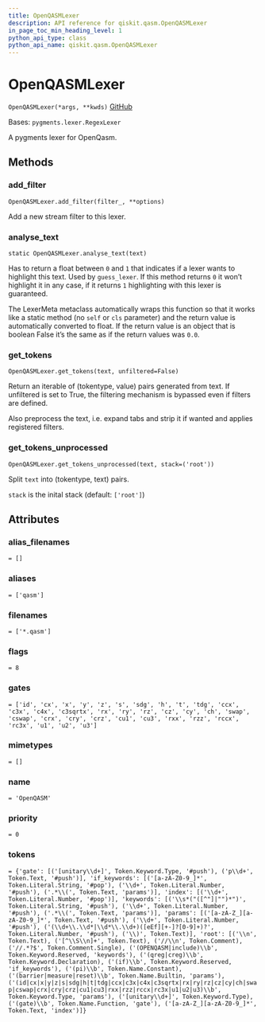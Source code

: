 ```yaml
---
title: OpenQASMLexer
description: API reference for qiskit.qasm.OpenQASMLexer
in_page_toc_min_heading_level: 1
python_api_type: class
python_api_name: qiskit.qasm.OpenQASMLexer
---
```


# OpenQASMLexer

<span id="qiskit.qasm.OpenQASMLexer" />

`OpenQASMLexer(*args, **kwds)` [GitHub](https://github.com/qiskit/qiskit/tree/stable/0.19/qiskit/qasm/pygments/lexer.py "view source code")

Bases: `pygments.lexer.RegexLexer`

A pygments lexer for OpenQasm.

## Methods

### add\_filter

<span id="qiskit.qasm.OpenQASMLexer.add_filter" />

`OpenQASMLexer.add_filter(filter_, **options)`

Add a new stream filter to this lexer.

### analyse\_text

<span id="qiskit.qasm.OpenQASMLexer.analyse_text" />

`static OpenQASMLexer.analyse_text(text)`

Has to return a float between `0` and `1` that indicates if a lexer wants to highlight this text. Used by `guess_lexer`. If this method returns `0` it won’t highlight it in any case, if it returns `1` highlighting with this lexer is guaranteed.

The LexerMeta metaclass automatically wraps this function so that it works like a static method (no `self` or `cls` parameter) and the return value is automatically converted to float. If the return value is an object that is boolean False it’s the same as if the return values was `0.0`.

### get\_tokens

<span id="qiskit.qasm.OpenQASMLexer.get_tokens" />

`OpenQASMLexer.get_tokens(text, unfiltered=False)`

Return an iterable of (tokentype, value) pairs generated from text. If unfiltered is set to True, the filtering mechanism is bypassed even if filters are defined.

Also preprocess the text, i.e. expand tabs and strip it if wanted and applies registered filters.

### get\_tokens\_unprocessed

<span id="qiskit.qasm.OpenQASMLexer.get_tokens_unprocessed" />

`OpenQASMLexer.get_tokens_unprocessed(text, stack=('root'))`

Split `text` into (tokentype, text) pairs.

`stack` is the inital stack (default: `['root']`)

## Attributes

<span id="qiskit.qasm.OpenQASMLexer.alias_filenames" />

### alias\_filenames

`= []`

<span id="qiskit.qasm.OpenQASMLexer.aliases" />

### aliases

`= ['qasm']`

<span id="qiskit.qasm.OpenQASMLexer.filenames" />

### filenames

`= ['*.qasm']`

<span id="qiskit.qasm.OpenQASMLexer.flags" />

### flags

`= 8`

<span id="qiskit.qasm.OpenQASMLexer.gates" />

### gates

`= ['id', 'cx', 'x', 'y', 'z', 's', 'sdg', 'h', 't', 'tdg', 'ccx', 'c3x', 'c4x', 'c3sqrtx', 'rx', 'ry', 'rz', 'cz', 'cy', 'ch', 'swap', 'cswap', 'crx', 'cry', 'crz', 'cu1', 'cu3', 'rxx', 'rzz', 'rccx', 'rc3x', 'u1', 'u2', 'u3']`

<span id="qiskit.qasm.OpenQASMLexer.mimetypes" />

### mimetypes

`= []`

<span id="qiskit.qasm.OpenQASMLexer.name" />

### name

`= 'OpenQASM'`

<span id="qiskit.qasm.OpenQASMLexer.priority" />

### priority

`= 0`

<span id="qiskit.qasm.OpenQASMLexer.tokens" />

### tokens

`= {'gate': [('[unitary\\d+]', Token.Keyword.Type, '#push'), ('p\\d+', Token.Text, '#push')], 'if_keywords': [('[a-zA-Z0-9_]*', Token.Literal.String, '#pop'), ('\\d+', Token.Literal.Number, '#push'), ('.*\\(', Token.Text, 'params')], 'index': [('\\d+', Token.Literal.Number, '#pop')], 'keywords': [('\\s*("([^"]|"")*")', Token.Literal.String, '#push'), ('\\d+', Token.Literal.Number, '#push'), ('.*\\(', Token.Text, 'params')], 'params': [('[a-zA-Z_][a-zA-Z0-9_]*', Token.Text, '#push'), ('\\d+', Token.Literal.Number, '#push'), ('(\\d+\\.\\d*|\\d*\\.\\d+)([eEf][+-]?[0-9]+)?', Token.Literal.Number, '#push'), ('\\)', Token.Text)], 'root': [('\\n', Token.Text), ('[^\\S\\n]+', Token.Text), ('//\\n', Token.Comment), ('//.*?$', Token.Comment.Single), ('(OPENQASM|include)\\b', Token.Keyword.Reserved, 'keywords'), ('(qreg|creg)\\b', Token.Keyword.Declaration), ('(if)\\b', Token.Keyword.Reserved, 'if_keywords'), ('(pi)\\b', Token.Name.Constant), ('(barrier|measure|reset)\\b', Token.Name.Builtin, 'params'), ('(id|cx|x|y|z|s|sdg|h|t|tdg|ccx|c3x|c4x|c3sqrtx|rx|ry|rz|cz|cy|ch|swap|cswap|crx|cry|crz|cu1|cu3|rxx|rzz|rccx|rc3x|u1|u2|u3)\\b', Token.Keyword.Type, 'params'), ('[unitary\\d+]', Token.Keyword.Type), ('(gate)\\b', Token.Name.Function, 'gate'), ('[a-zA-Z_][a-zA-Z0-9_]*', Token.Text, 'index')]}`


